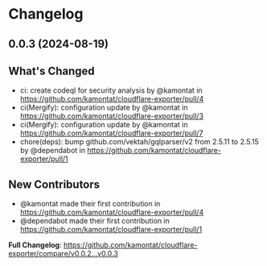 # Changelog

## 0.0.3 (2024-08-19)

## What's Changed
* ci: create codeql for security analysis by @kamontat in https://github.com/kamontat/cloudflare-exporter/pull/4
* ci(Mergify): configuration update by @kamontat in https://github.com/kamontat/cloudflare-exporter/pull/3
* ci(Mergify): configuration update by @kamontat in https://github.com/kamontat/cloudflare-exporter/pull/7
* chore(deps): bump github.com/vektah/gqlparser/v2 from 2.5.11 to 2.5.15 by @dependabot in https://github.com/kamontat/cloudflare-exporter/pull/1

## New Contributors
* @kamontat made their first contribution in https://github.com/kamontat/cloudflare-exporter/pull/4
* @dependabot made their first contribution in https://github.com/kamontat/cloudflare-exporter/pull/1

**Full Changelog**: https://github.com/kamontat/cloudflare-exporter/compare/v0.0.2...v0.0.3
